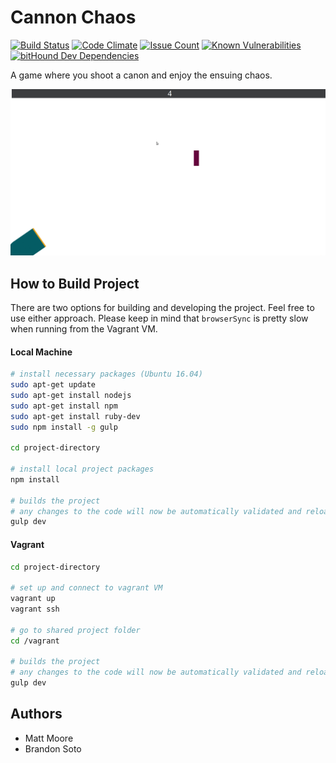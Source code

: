 # Cannon Chaos

[![Build Status](https://travis-ci.org/brandonsoto/Cannon_Game.svg?branch=master)](https://travis-ci.org/brandonsoto/Cannon_Game) [![Code Climate](https://codeclimate.com/github/brandonsoto/Cannon_Game/badges/gpa.svg)](https://codeclimate.com/github/brandonsoto/Cannon_Game) [![Issue Count](https://codeclimate.com/github/brandonsoto/Cannon_Game/badges/issue_count.svg)](https://codeclimate.com/github/brandonsoto/Cannon_Game) [![Known Vulnerabilities](https://snyk.io/test/github/brandonsoto/cannon_game/badge.svg)](https://snyk.io/test/github/brandonsoto/cannon_game) [![bitHound Dev Dependencies](https://www.bithound.io/github/brandonsoto/Cannon_Game/badges/devDependencies.svg)](https://www.bithound.io/github/brandonsoto/Cannon_Game/master/dependencies/npm)


A game where you shoot a canon and enjoy the ensuing chaos.

![Cannon](https://github.com/brandonsoto/Cannon_Game/blob/master/cannon.gif)

## How to Build Project

There are two options for building and developing the project. Feel free to use either approach. Please keep in mind that `browserSync` is pretty slow when running from the Vagrant VM.

#### Local Machine

```bash
# install necessary packages (Ubuntu 16.04)
sudo apt-get update
sudo apt-get install nodejs
sudo apt-get install npm
sudo apt-get install ruby-dev
sudo npm install -g gulp

cd project-directory

# install local project packages
npm install

# builds the project
# any changes to the code will now be automatically validated and reloaded in the browser
gulp dev
```

#### Vagrant

```bash
cd project-directory

# set up and connect to vagrant VM
vagrant up
vagrant ssh

# go to shared project folder
cd /vagrant

# builds the project
# any changes to the code will now be automatically validated and reloaded in the browser
gulp dev
```


## Authors
- Matt Moore
- Brandon Soto

